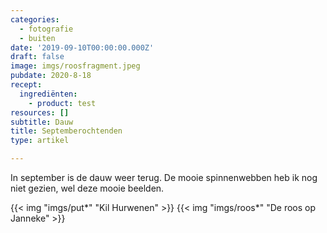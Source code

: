 ```yaml
---
categories:
  - fotografie
  - buiten
date: '2019-09-10T00:00:00.000Z'
draft: false
image: imgs/roosfragment.jpeg
pubdate: 2020-8-18
recept:
  ingrediënten:
    - product: test
resources: []
subtitle: Dauw
title: Septemberochtenden
type: artikel

---
```


In september is de dauw weer terug. De mooie spinnenwebben heb ik nog niet gezien, wel deze mooie beelden.

{{< img "imgs/put*" "Kil Hurwenen" >}}
{{< img "imgs/roos*" "De roos op Janneke" >}}


